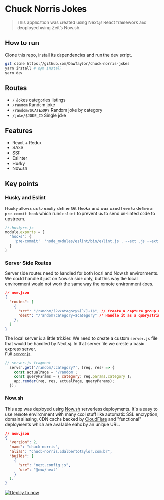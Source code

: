 # Chuck Norris Jokes

> This application was created using Next.js React framework and deoployed using Zeit's Now.sh.

## How to run

Clone this repo, install its dependencies and run the dev script.

```sh
git clone https://github.com/DawTaylor/chuck-norris-jokes
yarn install # npm install
yarn dev
```

## Routes

- `/` Jokes categories listings
- `/random` Random joke
- `/random/$CATEGORY` Random joke by category
- `/joke/$JOKE_ID` Single joke

## Features

- React + Redux
- SASS
- SSR
- Eslinter
- Husky
- Now.sh

## Key points

### Husky and Eslint

Husky allows us to easliy define Git Hooks and was used here to define a `pre-commit hook` which runs `eslint` to prevent us to send un-linted code to upstream.

```js
//.huskyrc.js
module.exports = {
  'hooks': {
    'pre-commit': 'node_modules/eslint/bin/eslint.js . --ext .js --ext .jsx --fix'
  }
}
```

### Server Side Routes

Server side routes need to handled for both local and Now.sh environments. We could handle it just on Now.sh side only, but this way the local environment would not work the same way the remote environment does.

```json
// now.json
{
  "routes": [
    {
      "src": "/random/(?<category>[^/]+)$", // Create a capture group naming it category
      "dest": "/random?category=$category" // Handle it as a querystring param on the background
    },
  ]
}
```

The local server is a little trickier. We need to create a custom `server.js` file that would be handled by Next.sj. In that server file we create a basic express server.  
Full [server.js](server.js).


```js
// server.js fragment
  server.get('/random/:category?', (req, res) => {
    const actualPage = '/random';
    const queryParams = { category: req.params.category };
    app.render(req, res, actualPage, queryParams);
  });
```

### Now.sh

This app was deployed using [Now.sh](https://now.sh) serverless deployments. It`s a easy to use remote environment with many cool stuff like automatic SSL encryption, domain aliasing, CDN cache backed by [CloudFlare](https://cloudflare.com) and "functional" deployments which are available eahc by an unique URL.

```json
// now.json
{
  "version": 2,
  "name": "chuck-norris",
  "alias": "chuck-norris.adalbertotaylor.com.br",
  "builds": [
    {
      "src": "next.config.js",
      "use": "@now/next"
    }
  ],
}
```

[![Deploy to now](https://deploy.now.sh/static/button.svg)](https://deploy.now.sh/?repo=https://github.com/DawTaylor/chuck-norris-jokes.git)
